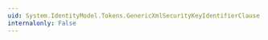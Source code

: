 ```yaml
---
uid: System.IdentityModel.Tokens.GenericXmlSecurityKeyIdentifierClause.Matches(System.IdentityModel.Tokens.SecurityKeyIdentifierClause)
internalonly: False
---
```

